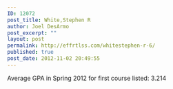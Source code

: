 ```yaml
---
ID: 12072
post_title: White,Stephen R
author: Joel DesArmo
post_excerpt: ""
layout: post
permalink: http://effrtlss.com/whitestephen-r-6/
published: true
post_date: 2012-11-02 20:49:55
---
```

<p>Average GPA in Spring 2012 for first course listed: 3.214</p>